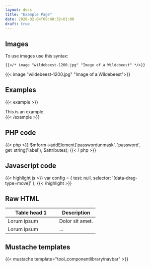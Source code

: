 ```yaml
---
layout: docs
title: "Example Page"
date: 2020-02-04T09:40:32+01:00
draft: true
---
```


## Images

To use images use this syntax:

```
{{</* image "wildebeest-1200.jpg" "Image of a Wildebeest" */>}}
```

{{< image "wildebeest-1200.jpg" "Image of a Wildebeest">}}

## Examples

{{< example >}}
<div class="myclass">
	This is an example.
</div>
{{< /example >}}

## PHP code

{{< php >}}
	$mform->addElement('passwordunmask', 'password', get_string('label'), $attributes);
{{< / php >}}

## Javascript code

{{< highlight js >}}
var config = {
    test: null,
    selector: '[data-drag-type=move]'
};
{{< /highlight >}}

## Raw HTML

<table class="table">
  <thead>
    <tr>
      <th style="width: 150px;">Table head 1</th>
      <th>Description</th>
    </tr>
  </thead>
  <tbody>
    <tr>
      <td>Lorum ipsum</td>
      <td>Dolor sit amet.</td>
    </tr>
    <tr>
      <td>Lorum ipsum</td>
      <td>...</td>
    </tr>
  </tbody>
</table>

## Mustache templates

{{< mustache template="tool_componentlibrary/navbar" >}}